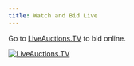 ```yaml
---
title: Watch and Bid Live
---
```

Go to [LiveAuctions.TV](https://liveauctions.tv/auction/752/detail) to bid online.

[![LiveAuctions.TV](/images/live_auctions_logo.jpg)](https://liveauctions.tv/auction/752/detail)